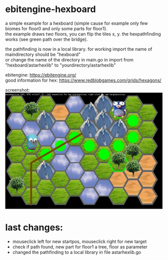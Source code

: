 # ebitengine-hexboard

a simple example for a hexboard (simple cause for example only few biomes for floor0 and only some parts for floor1).    
the example draws two floors, you can flip the tiles x, y.  the hexpathfinding works (see green path over the bridge).    
    
the pathfinding is now in a local library. for working import the name of maindirectory should be "hexboard"      
or change the name of the directory in main.go in import from "hexboard/astarhexlib" to "yourdirectory/astarhexlib"        

ebitengine: https://ebitengine.org/    
good information for hex: https://www.redblobgames.com/grids/hexagons/    

screenshot:    
![Pic1](screenshotsmall.jpg)

# last changes:     
- mouseclick left for new startpos, mouseclick right for new target
- check if path found, new part for floor1 a tree, floor as parameter
- changed the pathfinding to a local library in file astarhexlib.go    
  
  
    
  
